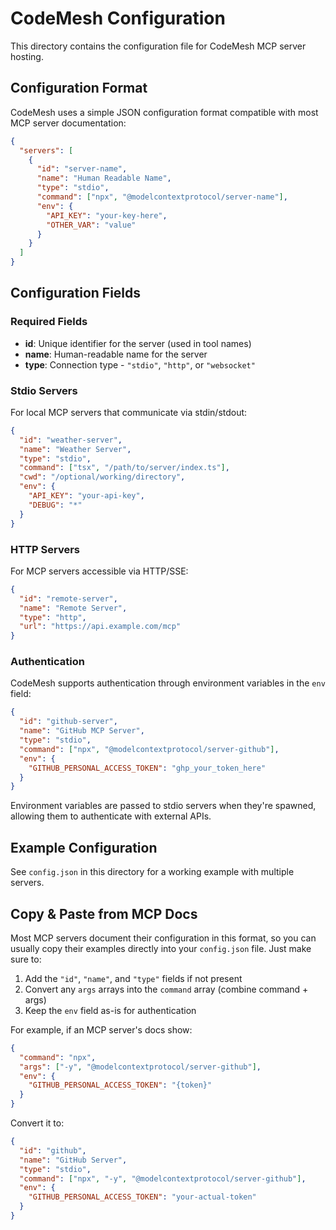 # CodeMesh Configuration

This directory contains the configuration file for CodeMesh MCP server hosting.

## Configuration Format

CodeMesh uses a simple JSON configuration format compatible with most MCP server documentation:

```json
{
  "servers": [
    {
      "id": "server-name",
      "name": "Human Readable Name",
      "type": "stdio",
      "command": ["npx", "@modelcontextprotocol/server-name"],
      "env": {
        "API_KEY": "your-key-here",
        "OTHER_VAR": "value"
      }
    }
  ]
}
```

## Configuration Fields

### Required Fields

- **id**: Unique identifier for the server (used in tool names)
- **name**: Human-readable name for the server
- **type**: Connection type - `"stdio"`, `"http"`, or `"websocket"`

### Stdio Servers

For local MCP servers that communicate via stdin/stdout:

```json
{
  "id": "weather-server",
  "name": "Weather Server",
  "type": "stdio",
  "command": ["tsx", "/path/to/server/index.ts"],
  "cwd": "/optional/working/directory",
  "env": {
    "API_KEY": "your-api-key",
    "DEBUG": "*"
  }
}
```

### HTTP Servers

For MCP servers accessible via HTTP/SSE:

```json
{
  "id": "remote-server",
  "name": "Remote Server",
  "type": "http",
  "url": "https://api.example.com/mcp"
}
```

### Authentication

CodeMesh supports authentication through environment variables in the `env` field:

```json
{
  "id": "github-server",
  "name": "GitHub MCP Server",
  "type": "stdio",
  "command": ["npx", "@modelcontextprotocol/server-github"],
  "env": {
    "GITHUB_PERSONAL_ACCESS_TOKEN": "ghp_your_token_here"
  }
}
```

Environment variables are passed to stdio servers when they're spawned, allowing them to authenticate with external APIs.

## Example Configuration

See `config.json` in this directory for a working example with multiple servers.

## Copy & Paste from MCP Docs

Most MCP servers document their configuration in this format, so you can usually copy their examples directly into your `config.json` file. Just make sure to:

1. Add the `"id"`, `"name"`, and `"type"` fields if not present
2. Convert any `args` arrays into the `command` array (combine command + args)
3. Keep the `env` field as-is for authentication

For example, if an MCP server's docs show:

```json
{
  "command": "npx",
  "args": ["-y", "@modelcontextprotocol/server-github"],
  "env": {
    "GITHUB_PERSONAL_ACCESS_TOKEN": "{token}"
  }
}
```

Convert it to:

```json
{
  "id": "github",
  "name": "GitHub Server",
  "type": "stdio",
  "command": ["npx", "-y", "@modelcontextprotocol/server-github"],
  "env": {
    "GITHUB_PERSONAL_ACCESS_TOKEN": "your-actual-token"
  }
}
```
